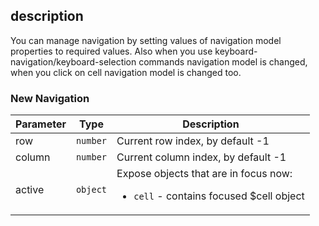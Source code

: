 ## description
You can manage navigation by setting values of navigation model properties to required values. Also when you use keyboard-navigation/keyboard-selection commands navigation model is changed, when you click on cell navigation model is changed too.


### New Navigation
<table class="attributes">
<thead>
	<tr>
		<th>Parameter</th>
		<th>Type</th>
		<th>Description</th>
	</tr>
</thead>
<tbody>
	<tr>
	  <td>row</td>
	  <td><code>number</code></td>
	  <td>Current row index, by default -1	  
	  </td>
	</tr>
	<tr>
	  <td>column</td>
	  <td><code>number</code></td>
	  <td>Current column index, by default -1	
	  </td>
	</tr>
	<tr>
	  <td>active</td>
	  <td><code>object</code></td>
	  <td>Expose objects that are in focus now:
	  	<ul>
	  		<li><code>cell</code> - contains focused $cell object</li>
	  	</ul>
	  </td>
	</tr>
</tbody>
</table>
